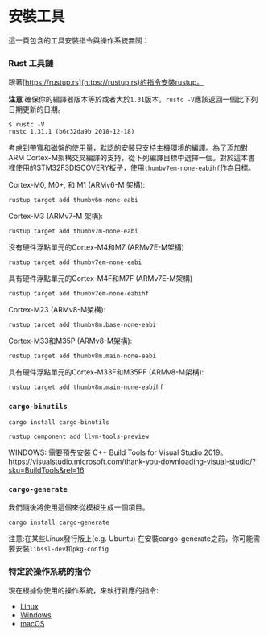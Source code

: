 # 安裝工具
這一頁包含的工具安裝指令與操作系統無關：

### Rust 工具鏈
跟著[https://rustup.rs](https://rustup.rs)的指令安裝rustup。

**注意** 確保你的編譯器版本等於或者大於`1.31`版本。`rustc -V`應該返回一個比下列日期更新的日期。

``` text
$ rustc -V
rustc 1.31.1 (b6c32da9b 2018-12-18)
```
考慮到帶寬和磁盤的使用量，默認的安裝只支持主機環境的編譯。為了添加對ARM Cortex-M架構交叉編譯的支持，從下列編譯目標中選擇一個。對於這本書裡使用的STM32F3DISCOVERY板子，使用`thumbv7em-none-eabihf`作為目標。

Cortex-M0, M0+, 和 M1 (ARMv6-M 架構):
``` console
rustup target add thumbv6m-none-eabi
```

Cortex-M3 (ARMv7-M 架構):
``` console
rustup target add thumbv7m-none-eabi
```

沒有硬件浮點單元的Cortex-M4和M7 (ARMv7E-M架構)
``` console
rustup target add thumbv7em-none-eabi
```

具有硬件浮點單元的Cortex-M4F和M7F (ARMv7E-M架構)
``` console
rustup target add thumbv7em-none-eabihf
```

Cortex-M23 (ARMv8-M架構):
``` console
rustup target add thumbv8m.base-none-eabi
```

Cortex-M33和M35P (ARMv8-M架構):
``` console
rustup target add thumbv8m.main-none-eabi
```

具有硬件浮點單元的Cortex-M33F和M35PF (ARMv8-M架構):
``` console
rustup target add thumbv8m.main-none-eabihf
```


### `cargo-binutils`

``` text
cargo install cargo-binutils

rustup component add llvm-tools-preview
```
WINDOWS: 需要預先安裝 C++ Build Tools for Visual Studio 2019。https://visualstudio.microsoft.com/thank-you-downloading-visual-studio/?sku=BuildTools&rel=16

### `cargo-generate`
我們隨後將使用這個來從模板生成一個項目。

``` console
cargo install cargo-generate
```
注意:在某些Linux發行版上(e.g. Ubuntu) 在安裝cargo-generate之前，你可能需要安裝`libssl-dev`和`pkg-config`

### 特定於操作系統的指令

現在根據你使用的操作系統，來執行對應的指令:

- [Linux](install/linux.md)
- [Windows](install/windows.md)
- [macOS](install/macos.md)

